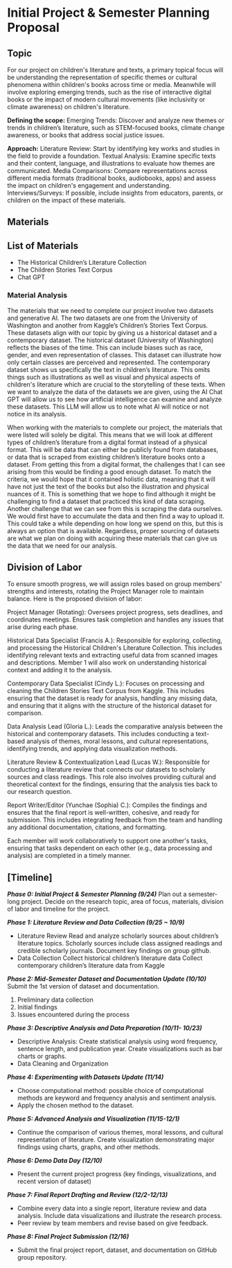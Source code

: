 # Initial Project & Semester Planning Proposal

## Topic
For our project on children's literature and texts, a primary topical focus will be understanding the representation of specific themes or cultural phenomena within children's books across time or media. Meanwhile will involve exploring emerging trends, such as the rise of interactive digital books or the impact of modern cultural movements (like inclusivity or climate awareness) on children's literature.


**Defining the scope:**
Emerging Trends: Discover and analyze new themes or trends in children’s literature, such as STEM-focused books, climate change awareness, or books that address social justice issues.

**Approach:**
Literature Review: Start by identifying key works and studies in the field to provide a foundation.
Textual Analysis: Examine specific texts and their content, language, and illustrations to evaluate how themes are communicated.
Media Comparisons: Compare representations across different media formats (traditional books, audiobooks, apps) and assess the impact on children's engagement and understanding.
Interviews/Surveys: If possible, include insights from educators, parents, or children on the impact of these materials.

## Materials

## List of Materials
-	The Historical Children’s Literature Collection
-	The Children Stories Text Corpus
-	Chat GPT

### Material Analysis
The materials that we need to complete our project involve two datasets and generative AI. The two datasets are one from the University of Washington and another from Kaggle’s Children’s Stories Text Corpus. These datasets align with our topic by giving us a historical dataset and a contemporary dataset. The historical dataset (University of Washington) reflects the biases of the time. This can include biases such as race, gender, and even representation of classes. This dataset can illustrate how only certain classes are perceived and represented. The contemporary dataset shows us specifically the text in children’s literature. This omits things such as illustrations as well as visual and physical aspects of children's literature which are crucial to the storytelling of these texts. When we want to analyze the data of the datasets we are given, using the AI Chat GPT will allow us to see how artificial intelligence can examine and analyze these datasets. This LLM will allow us to note what AI will notice or not notice in its analysis.

When working with the materials to complete our project, the materials that were listed will solely be digital. This means that we will look at different types of children’s literature from a digital format instead of a physical format. This will be data that can either be publicly found from databases, or data that is scraped from existing children’s literature books onto a dataset. From getting this from a digital format, the challenges that I can see arising from this would be finding a good enough dataset. To match the criteria, we would hope that it contained holistic data, meaning that it will have not just the text of the books but also the illustration and physical nuances of it. This is something that we hope to find although it might be challenging to find a dataset that practiced this kind of data scraping. Another challenge that we can see from this is scraping the data ourselves. We would first have to accumulate the data and then find a way to upload it. This could take a while depending on how long we spend on this, but this is always an option that is available. Regardless, proper sourcing of datasets are what we plan on doing with acquiring these materials that can give us the data that we need for our analysis.

## Division of Labor 
To ensure smooth progress, we will assign roles based on group members' strengths and interests, rotating the Project Manager role to maintain balance. Here is the proposed division of labor:

Project Manager (Rotating): Oversees project progress, sets deadlines, and coordinates meetings. Ensures task completion and handles any issues that arise during each phase.

Historical Data Specialist (Francis A.): Responsible for exploring, collecting, and processing the Historical Children's Literature Collection. This includes identifying relevant texts and extracting useful data from scanned images and descriptions. Member 1 will also work on understanding historical context and adding it to the analysis.

Contemporary Data Specialist (Cindy L.): Focuses on processing and cleaning the Children Stories Text Corpus from Kaggle. This includes ensuring that the dataset is ready for analysis, handling any missing data, and ensuring that it aligns with the structure of the historical dataset for comparison.

Data Analysis Lead (Gloria L.): Leads the comparative analysis between the historical and contemporary datasets. This includes conducting a text-based analysis of themes, moral lessons, and cultural representations, identifying trends, and applying data visualization methods.

Literature Review & Contextualization Lead (Lucas W.): Responsible for conducting a literature review that connects our datasets to scholarly sources and class readings. This role also involves providing cultural and theoretical context for the findings, ensuring that the analysis ties back to our research question.

Report Writer/Editor (Yunchae (Sophia) C.): Compiles the findings and ensures that the final report is well-written, cohesive, and ready for submission. This includes integrating feedback from the team and handling any additional documentation, citations, and formatting.

Each member will work collaboratively to support one another's tasks, ensuring that tasks dependent on each other (e.g., data processing and analysis) are completed in a timely manner.

## [Timeline]

***Phase 0: Initial Project & Semester Planning (9/24)***
Plan out a semester-long project. 
Decide on the research topic, area of focus, materials, division of labor and timeline for the project.  

***Phase 1: Literature Review and Data Collection (9/25 ~ 10/9)***
- Literature Review
Read and analyze scholarly sources about children’s literature topics. 
Scholarly sources include class assigned readings and credible scholarly journals. 
Document key findings on group github. 
- Data Collection
Collect historical children’s literature data 
Collect contemporary children’s literature data from Kaggle 

***Phase 2: Mid-Semester Dataset and Documentation Update (10/10)***
Submit the 1st version of dataset and documentation. 
1. Preliminary data collection
2. Initial findings
3. Issues encountered during the process 

***Phase 3: Descriptive Analysis and Data Preparation (10/11- 10/23)***
- Descriptive Analysis: Create statistical analysis using word frequency, sentence length, and publication year. Create visualizations such as bar charts or graphs. 
- Data Cleaning and Organization 

***Phase 4:  Experimenting with Datasets Update (11/14)***
- Choose computational method: possible choice of computational methods are keyword and frequency analysis and sentiment analysis. 
- Apply the chosen method to the dataset. 

***Phase 5: Advanced Analysis and Visualization (11/15-12/1)***
- Continue the comparison of various themes, moral lessons, and cultural representation of literature. Create visualization demonstrating major findings using charts, graphs, and other methods. 

***Phase 6: Demo Data Day (12/10)*** 
- Present the current project progress (key findings, visualizations, and recent version of dataset) 

***Phase 7: Final Report Drafting and Review (12/2-12/13)*** 
- Combine every data into a single report, literature review and data analysis. Include data visualizations and illustrate the research process. 
- Peer review by team members and revise based on give feedback. 

***Phase 8: Final Project Submission (12/16)*** 
- Submit the final project report, dataset, and documentation on GitHub group repository. 
 
